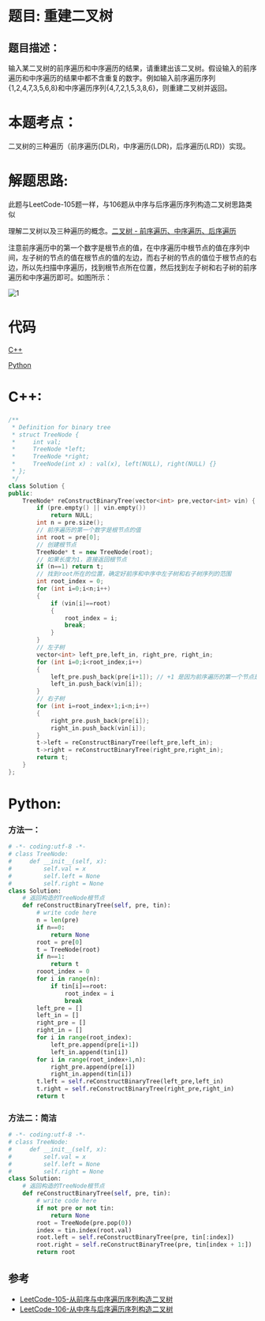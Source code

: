 
# 题目: 重建二叉树
## 题目描述：
输入某二叉树的前序遍历和中序遍历的结果，请重建出该二叉树。假设输入的前序遍历和中序遍历的结果中都不含重复的数字。例如输入前序遍历序列{1,2,4,7,3,5,6,8}和中序遍历序列{4,7,2,1,5,3,8,6}，则重建二叉树并返回。
# 本题考点：
  
  二叉树的三种遍历（前序遍历(DLR)，中序遍历(LDR)，后序遍历(LRD)）实现。
  
# 解题思路:
  此题与LeetCode-105题一样，与106题从中序与后序遍历序列构造二叉树思路类似

   理解二叉树以及三种遍历的概念。[二叉树 - 前序遍历、中序遍历、后序遍历](https://www.jianshu.com/p/acb33735b933)
   
   注意前序遍历中的第一个数字是根节点的值，在中序遍历中根节点的值在序列中间，左子树的节点的值在根节点的值的左边，而右子树的节点的值位于根节点的右边，所以先扫描中序遍历，找到根节点所在位置，然后找到左子树和右子树的前序遍历和中序遍历即可。如图所示：
   
   ![1](https://github.com/bryceustc/CodingInterviews/blob/master/ConstructBinaryTree/Images/1.jpg)
# 代码

[C++](./ConstructBinaryTree.cpp)

[Python](./ConstructBinaryTree.py)

# C++: 
### 
```c++
/**
 * Definition for binary tree
 * struct TreeNode {
 *     int val;
 *     TreeNode *left;
 *     TreeNode *right;
 *     TreeNode(int x) : val(x), left(NULL), right(NULL) {}
 * };
 */
class Solution {
public:
    TreeNode* reConstructBinaryTree(vector<int> pre,vector<int> vin) {
        if (pre.empty() || vin.empty())
            return NULL;
        int n = pre.size();
        // 前序遍历的第一个数字是根节点的值
        int root = pre[0];
        // 创建根节点
        TreeNode* t = new TreeNode(root);
        // 如果长度为1，直接返回根节点
        if (n==1) return t;
        // 找到root所在的位置，确定好前序和中序中左子树和右子树序列的范围
        int root_index = 0;
        for (int i=0;i<n;i++)
        {
            if (vin[i]==root)
            {
                root_index = i;
                break;
            }
        }
        // 左子树
        vector<int> left_pre,left_in, right_pre, right_in;
        for (int i=0;i<root_index;i++)
        {
            left_pre.push_back(pre[i+1]); // +1 是因为前序遍历的第一个节点是根节点
            left_in.push_back(vin[i]);
        }
        // 右子树
        for (int i=root_index+1;i<n;i++)
        {
            right_pre.push_back(pre[i]);
            right_in.push_back(vin[i]);
        }
        t->left = reConstructBinaryTree(left_pre,left_in);
        t->right = reConstructBinaryTree(right_pre,right_in);
        return t;
    }
};
```

# Python:
###  方法一：
```python
# -*- coding:utf-8 -*-
# class TreeNode:
#     def __init__(self, x):
#         self.val = x
#         self.left = None
#         self.right = None
class Solution:
    # 返回构造的TreeNode根节点
    def reConstructBinaryTree(self, pre, tin):
        # write code here
        n = len(pre)
        if n==0:
            return None
        root = pre[0]
        t = TreeNode(root)
        if n==1:
            return t
        rooot_index = 0
        for i in range(n):
            if tin[i]==root:
                root_index = i
                break
        left_pre = []
        left_in = []
        right_pre = []
        right_in = []
        for i in range(root_index):
            left_pre.append(pre[i+1])
            left_in.append(tin[i])
        for i in range(root_index+1,n):
            right_pre.append(pre[i])
            right_in.append(tin[i])
        t.left = self.reConstructBinaryTree(left_pre,left_in)
        t.right = self.reConstructBinaryTree(right_pre,right_in)
        return t
```

### 方法二：简洁
```python
# -*- coding:utf-8 -*-
# class TreeNode:
#     def __init__(self, x):
#         self.val = x
#         self.left = None
#         self.right = None
class Solution:
    # 返回构造的TreeNode根节点
    def reConstructBinaryTree(self, pre, tin):
        # write code here
        if not pre or not tin:
            return None
        root = TreeNode(pre.pop(0))
        index = tin.index(root.val)
        root.left = self.reConstructBinaryTree(pre, tin[:index])
        root.right = self.reConstructBinaryTree(pre, tin[index + 1:])
        return root
```
## 参考
  -  [LeetCode-105-从前序与中序遍历序列构造二叉树](https://github.com/bryceustc/LeetCode_Note/blob/master/cpp/Construct-Binary-Tree-From-Preorder-And-Inorder-Traversal/README.md)
   -  [LeetCode-106-从中序与后序遍历序列构造二叉树](https://github.com/bryceustc/LeetCode_Note/blob/master/cpp/Construct-Binary-Tree-From-Ineorder-And-Postorder-Traversal/README.md)
